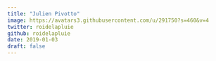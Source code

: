```yaml
---
title: "Julien Pivotto"
image: https://avatars3.githubusercontent.com/u/291750?s=460&v=4
twitter: roidelapluie
github: roidelapluie
date: 2019-01-03
draft: false
---
```


